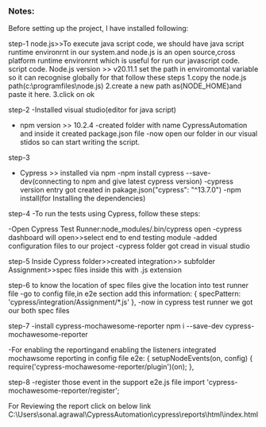 ### Notes:

Before setting up the project, I have installed following:

step-1
node.js>>To execute java script code, we should have java script runtime environrnt in our system.and 
node.js is an open source,cross platform runtime environrnt which is useful for run our javascript code.
script code.
Node.js version >> v20.11.1
set the path in enviromontal variable so it can recognise globally for that follow these steps
1.copy the node.js path(c:\programfiles\node.js) 
2.create a new path as(NODE_HOME)and paste it here.
3.click on ok

step-2
-Installed visual studio(editor for java script)
- npm version  >> 10.2.4
-created folder with name CypressAutomation and inside it created package.json file
-now open our folder in our visual stidos so can start writing the script.

step-3
- Cypress >> installed via npm
-npm install cypress --save-dev(connecting to npm and give latest cypress version)
-cypress version entry got created in pakage.json("cypress": "^13.7.0")
-npm install(for Installing the dependencies)

step-4
-To run the tests using Cypress, follow these steps:

-Open Cypress Test Runner:node_modules/.bin/cypress open
-cypress dashboard will open>>select end to end testing module
-added configuration files to our project
-cypress folder got cread in visual studio

step-5 Inside Cypress folder>>created integration>> subfolder Assignment>>spec files inside this with .js extension

step-6 to know the location of spec files give the location into test runner file
-go to config file,in e2e section add this information: { 
    specPattern: 'cypress/integration/Assignment/*.js'
                        },
-now in cypress test runner we got our both spec files
                    
step-7
-install cypress-mochawesome-reporter
npm i --save-dev cypress-mochawesome-reporter

-For enabling the reportingand enabling the listeners integrated mochawsome reporting in config file
e2e: {
    setupNodeEvents(on, config) {
      require('cypress-mochawesome-reporter/plugin')(on);
    },

step-8
-register those event in the support e2e.js file
import 'cypress-mochawesome-reporter/register';

For Reviewing the report click on below link
C:\Users\sonal.agrawal\CypressAutomation\cypress\reports\html\index.html

